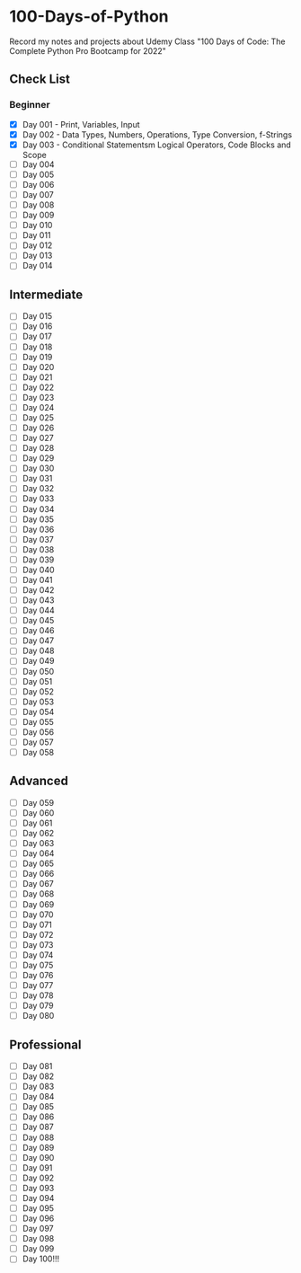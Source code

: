 # 100-Days-of-Python
Record my notes and projects about Udemy Class "100 Days of Code: The Complete Python Pro Bootcamp for 2022"

## Check List
### Beginner
- [x] Day 001 - Print, Variables, Input
- [x] Day 002 - Data Types, Numbers, Operations, Type Conversion, f-Strings
- [x] Day 003 - Conditional Statementsm Logical Operators, Code Blocks and Scope
- [ ] Day 004
- [ ] Day 005
- [ ] Day 006
- [ ] Day 007
- [ ] Day 008
- [ ] Day 009
- [ ] Day 010
- [ ] Day 011
- [ ] Day 012
- [ ] Day 013
- [ ] Day 014
## Intermediate
- [ ] Day 015
- [ ] Day 016
- [ ] Day 017
- [ ] Day 018
- [ ] Day 019
- [ ] Day 020
- [ ] Day 021
- [ ] Day 022
- [ ] Day 023
- [ ] Day 024
- [ ] Day 025
- [ ] Day 026
- [ ] Day 027
- [ ] Day 028
- [ ] Day 029
- [ ] Day 030
- [ ] Day 031
- [ ] Day 032
- [ ] Day 033
- [ ] Day 034
- [ ] Day 035
- [ ] Day 036
- [ ] Day 037
- [ ] Day 038
- [ ] Day 039
- [ ] Day 040
- [ ] Day 041
- [ ] Day 042
- [ ] Day 043
- [ ] Day 044
- [ ] Day 045
- [ ] Day 046
- [ ] Day 047
- [ ] Day 048
- [ ] Day 049
- [ ] Day 050
- [ ] Day 051
- [ ] Day 052
- [ ] Day 053
- [ ] Day 054
- [ ] Day 055
- [ ] Day 056
- [ ] Day 057
- [ ] Day 058
## Advanced
- [ ] Day 059
- [ ] Day 060
- [ ] Day 061
- [ ] Day 062
- [ ] Day 063
- [ ] Day 064
- [ ] Day 065
- [ ] Day 066
- [ ] Day 067
- [ ] Day 068
- [ ] Day 069
- [ ] Day 070
- [ ] Day 071
- [ ] Day 072
- [ ] Day 073
- [ ] Day 074
- [ ] Day 075
- [ ] Day 076
- [ ] Day 077
- [ ] Day 078
- [ ] Day 079
- [ ] Day 080
## Professional
- [ ] Day 081
- [ ] Day 082
- [ ] Day 083
- [ ] Day 084
- [ ] Day 085
- [ ] Day 086
- [ ] Day 087
- [ ] Day 088
- [ ] Day 089
- [ ] Day 090
- [ ] Day 091
- [ ] Day 092
- [ ] Day 093
- [ ] Day 094
- [ ] Day 095
- [ ] Day 096
- [ ] Day 097
- [ ] Day 098
- [ ] Day 099
- [ ] Day 100!!!
